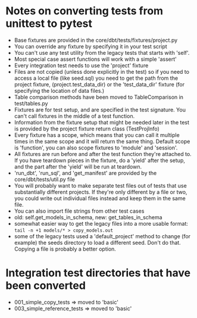 # Notes on converting tests from unittest to pytest

* Base fixtures are provided in the core/dbt/tests/fixtures/project.py
* You can override any fixture by specifying it in your test script
* You can't use any test utility from the legacy tests that starts with 'self'.
* Most special case assert functions will work with a simple 'assert'
* Every integration test needs to use the 'project' fixture
* Files are not copied (unless done explicitly in the test) so if you need
  to access a local file (like seed.sql) you need to get the path from the project fixture,
  (project.test\_data\_dir) or the 'test\_data\_dir' fixture (for specifying the location of data files.)
* Table comparison methods have been moved to TableComparison in test/tables.py
* Fixtures are for test setup, and are specified in the test signature. You can't call
  fixtures in the middle of a test function.
* Information from the fixture setup that might be needed later in the test is provided
  by the project fixture return class (TestProjInfo)
* Every fixture has a scope, which means that you can call it multiple times in the
  same scope and it will return the same thing. Default scope is 'function', you can
  also scope fixtures to 'module' and 'session'.
* All fixtures are run before and after the test function they're attached to.
  If you have teardown pieces in the fixture, do a 'yield' after the setup, and
  the part after the 'yield' will be run at teardown.
* 'run\_dbt', 'run\_sql', and 'get\_manifest' are provided by the core/dbt/tests/util.py file
* You will probably want to make separate test files out of tests that use
  substantially different projects. If they're only different by a file or two,
  you could write out individual files instead and keep them in the same file.
* You can also import file strings from other test cases
* old: self.get\_models\_in\_schema, new: get\_tables\_in\_schema
* somewhat easier way to get the legacy files into a more usable format:
  ```tail -n +1 models/* > copy_models.out```
* some of the legacy tests used a 'default_project' method to change (for example)
  the seeds directory to load a different seed. Don't do that. Copying a file is
  probably a better option.


# Integration test directories that have been converted
* 001\_simple\_copy\_tests => moved to 'basic'
* 003\_simple\_reference\_tests => moved to 'basic'
